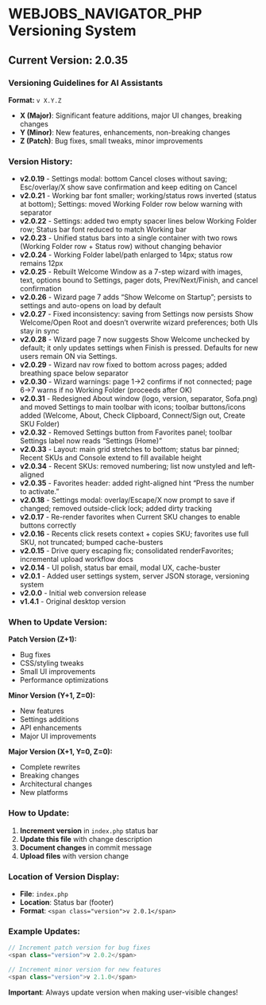 # WEBJOBS_NAVIGATOR_PHP Versioning System

## Current Version: 2.0.35

### Versioning Guidelines for AI Assistants

**Format:** `v X.Y.Z`
- **X (Major)**: Significant feature additions, major UI changes, breaking changes
- **Y (Minor)**: New features, enhancements, non-breaking changes  
- **Z (Patch)**: Bug fixes, small tweaks, minor improvements

### Version History:
- **v2.0.19** - Settings modal: bottom Cancel closes without saving; Esc/overlay/X show save confirmation and keep editing on Cancel
- **v2.0.21** - Working bar font smaller; working/status rows inverted (status at bottom); Settings: moved Working Folder row below warning with separator
- **v2.0.22** - Settings: added two empty spacer lines below Working Folder row; Status bar font reduced to match Working bar
- **v2.0.23** - Unified status bars into a single container with two rows (Working Folder row + Status row) without changing behavior
- **v2.0.24** - Working Folder label/path enlarged to 14px; status row remains 12px
- **v2.0.25** - Rebuilt Welcome Window as a 7-step wizard with images, text, options bound to Settings, pager dots, Prev/Next/Finish, and cancel confirmation
- **v2.0.26** - Wizard page 7 adds “Show Welcome on Startup”; persists to settings and auto-opens on load by default
- **v2.0.27** - Fixed inconsistency: saving from Settings now persists Show Welcome/Open Root and doesn’t overwrite wizard preferences; both UIs stay in sync
- **v2.0.28** - Wizard page 7 now suggests Show Welcome unchecked by default; it only updates settings when Finish is pressed. Defaults for new users remain ON via Settings.
- **v2.0.29** - Wizard nav row fixed to bottom across pages; added breathing space below separator
- **v2.0.30** - Wizard warnings: page 1→2 confirms if not connected; page 6→7 warns if no Working Folder (proceeds after OK)
- **v2.0.31** - Redesigned About window (logo, version, separator, Sofa.png) and moved Settings to main toolbar with icons; toolbar buttons/icons added (Welcome, About, Check Clipboard, Connect/Sign out, Create SKU Folder)
- **v2.0.32** - Removed Settings button from Favorites panel; toolbar Settings label now reads “Settings (Home)”
- **v2.0.33** - Layout: main grid stretches to bottom; status bar pinned; Recent SKUs and Console extend to fill available height
- **v2.0.34** - Recent SKUs: removed numbering; list now unstyled and left-aligned
- **v2.0.35** - Favorites header: added right-aligned hint “Press the number to activate.”
- **v2.0.18** - Settings modal: overlay/Escape/X now prompt to save if changed; removed outside-click lock; added dirty tracking
- **v2.0.17** - Re-render favorites when Current SKU changes to enable buttons correctly
- **v2.0.16** - Recents click resets context + copies SKU; favorites use full SKU, not truncated; bumped cache-busters
- **v2.0.15** - Drive query escaping fix; consolidated renderFavorites; incremental upload workflow docs
- **v2.0.14** - UI polish, status bar email, modal UX, cache-buster
- **v2.0.1** - Added user settings system, server JSON storage, versioning system
- **v2.0.0** - Initial web conversion release
- **v1.4.1** - Original desktop version

### When to Update Version:

**Patch Version (Z+1):**
- Bug fixes
- CSS/styling tweaks
- Small UI improvements
- Performance optimizations

**Minor Version (Y+1, Z=0):**
- New features
- Settings additions
- API enhancements
- Major UI improvements

**Major Version (X+1, Y=0, Z=0):**
- Complete rewrites
- Breaking changes
- Architectural changes
- New platforms

### How to Update:

1. **Increment version** in `index.php` status bar
2. **Update this file** with change description
3. **Document changes** in commit message
4. **Upload files** with version change

### Location of Version Display:
- **File**: `index.php`
- **Location**: Status bar (footer)
- **Format**: `<span class="version">v 2.0.1</span>`

### Example Updates:
```php
// Increment patch version for bug fixes
<span class="version">v 2.0.2</span>

// Increment minor version for new features  
<span class="version">v 2.1.0</span>
```

**Important**: Always update version when making user-visible changes!
